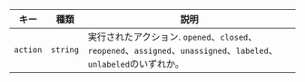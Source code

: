 | キー       | 種類       | 説明                                                                                           |
| -------- | -------- | -------------------------------------------------------------------------------------------- |
| `action` | `string` | 実行されたアクション. `opened`、`closed`、`reopened`、`assigned`、`unassigned`、`labeled`、`unlabeled`のいずれか。 |
